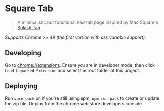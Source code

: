 # Square Tab

> A minimalistic but functional new tab page inspired by Mac Square's
> [Splash Tab][1].

*Supports Chrome >= 49 (the first version with css variable support).*

## Developing
Go to [chrome://extensions](chrome://extensions).  Ensure you are in developer
mode, then click `Load Unpacked Extension` and select the root folder of this
project.

## Deploying
Run `yarn pack` or, if you're still using npm, `npm run pack` to create or
update the zip file.  Deploy from the chrome web store developers console.

  [1]: https://chrome.google.com/webstore/detail/splash-tab/ggljjfbnnofkajgcnleiglffhhbbommh
